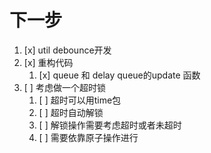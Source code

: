 # 下一步
1. [x] util debounce开发
2. [x] 重构代码 
   1. [x] queue 和 delay queue的update 函数
3. [ ] 考虑做一个超时锁
   1. [ ] 超时可以用time包
   2. [ ] 超时自动解锁
   3. [ ] 解锁操作需要考虑超时或者未超时
   4. [ ] 需要依靠原子操作进行
   